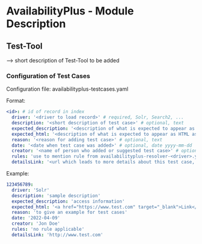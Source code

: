 # AvailabilityPlus - Module Description

## Test-Tool
--> short description of Test-Tool to be added
### Configuration of Test Cases
Configuration file: availabilityplus-testcases.yaml

Format:
```yaml
<id>: # id of record in index
  driver: '<driver to load record>' # required, Solr, Search2, ...
  description: '<short description of test case>' # optional, text
  expected_description: '<description of what is expected to appear as availability>' # optional, text
  expected_html: '<description of what is expected to appear as HTML as availability, if exists and not empty supersedes expected_description>' # optional, HTML
  reason: '<reason for adding test case>' # optional, text
  date: '<date when test case was added>' # optional, date yyyy-mm-dd
  creator: '<name of person who added or suggested test case>' # optional, text
  rules: 'use to mention rule from availabilityplus-resolver-<driver>.yaml if tested by test case' # optional, text
  detailsLink: '<url which leads to more details about this test case, e.g. a GitHub Issue, an internal GitLab Issue>' # optional, url
```
Example:
```yaml
123456789:
  driver: 'Solr'
  description: 'sample description'
  expected_description: 'access information'
  expected_html: '<a href="https://www.test.com" target="_blank">Link</a>'
  reason: 'to give an example for test cases'
  date: '2022-04-09'
  creator: 'Jon Doe'
  rules: 'no rule applicable'
  detailsLink: 'http://www.test.com'
```
